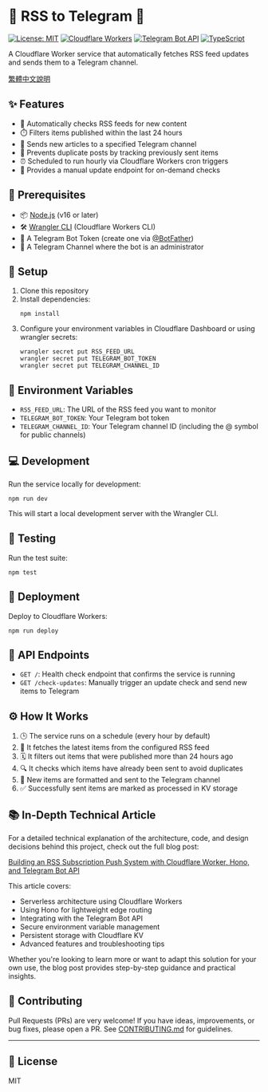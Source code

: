 # 📰 RSS to Telegram 🚀

[![License: MIT](https://img.shields.io/badge/License-MIT-yellow.svg)](https://opensource.org/licenses/MIT)
[![Cloudflare Workers](https://img.shields.io/badge/Cloudflare-Workers-orange.svg)](https://workers.cloudflare.com/)
[![Telegram Bot API](https://img.shields.io/badge/Telegram-Bot%20API-blue.svg)](https://core.telegram.org/bots/api)
[![TypeScript](https://img.shields.io/badge/TypeScript-4.9.5-blue.svg)](https://www.typescriptlang.org/)

A Cloudflare Worker service that automatically fetches RSS feed updates and sends them to a Telegram channel.

[繁體中文說明](./README.zh-TW.md)

## ✨ Features

- 🔄 Automatically checks RSS feeds for new content
- ⏱️ Filters items published within the last 24 hours
- 📲 Sends new articles to a specified Telegram channel
- 🚫 Prevents duplicate posts by tracking previously sent items
- ⏰ Scheduled to run hourly via Cloudflare Workers cron triggers
- 🔘 Provides a manual update endpoint for on-demand checks

## 🔧 Prerequisites

- 📦 [Node.js](https://nodejs.org/) (v16 or later)
- 🛠️ [Wrangler CLI](https://developers.cloudflare.com/workers/wrangler/install-and-update/) (Cloudflare Workers CLI)
- 🤖 A Telegram Bot Token (create one via [@BotFather](https://t.me/botfather))
- 📢 A Telegram Channel where the bot is an administrator

## 🚀 Setup

1. Clone this repository
2. Install dependencies:
   ```
   npm install
   ```
3. Configure your environment variables in Cloudflare Dashboard or using wrangler secrets:
   ```
   wrangler secret put RSS_FEED_URL
   wrangler secret put TELEGRAM_BOT_TOKEN
   wrangler secret put TELEGRAM_CHANNEL_ID
   ```

## 🔐 Environment Variables

- `RSS_FEED_URL`: The URL of the RSS feed you want to monitor
- `TELEGRAM_BOT_TOKEN`: Your Telegram bot token
- `TELEGRAM_CHANNEL_ID`: Your Telegram channel ID (including the @ symbol for public channels)

## 💻 Development

Run the service locally for development:

```
npm run dev
```

This will start a local development server with the Wrangler CLI.

## 🧪 Testing

Run the test suite:

```
npm test
```

## 🚢 Deployment

Deploy to Cloudflare Workers:

```
npm run deploy
```

## 🔌 API Endpoints

- `GET /`: Health check endpoint that confirms the service is running
- `GET /check-updates`: Manually trigger an update check and send new items to Telegram

## ⚙️ How It Works

1. 🕒 The service runs on a schedule (every hour by default)
2. 📡 It fetches the latest items from the configured RSS feed
3. 🗓️ It filters out items that were published more than 24 hours ago
4. 🔍 It checks which items have already been sent to avoid duplicates
5. 📝 New items are formatted and sent to the Telegram channel
6. ✅ Successfully sent items are marked as processed in KV storage

## 📚 In-Depth Technical Article

For a detailed technical explanation of the architecture, code, and design decisions behind this project, check out the full blog post:

[Building an RSS Subscription Push System with Cloudflare Worker, Hono, and Telegram Bot API](https://calpa.me/blog/build-rss-subscription-push-system-with-cloudflare-worker-hono-telegram-bot-api/)

This article covers:

- Serverless architecture using Cloudflare Workers
- Using Hono for lightweight edge routing
- Integrating with the Telegram Bot API
- Secure environment variable management
- Persistent storage with Cloudflare KV
- Advanced features and troubleshooting tips

Whether you're looking to learn more or want to adapt this solution for your own use, the blog post provides step-by-step guidance and practical insights.

## 🤝 Contributing

Pull Requests (PRs) are very welcome! If you have ideas, improvements, or bug fixes, please open a PR. See [CONTRIBUTING.md](CONTRIBUTING.md) for guidelines.

---

## 📄 License

MIT
